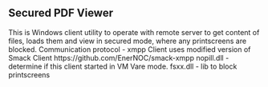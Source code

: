Secured PDF Viewer
------------
<p>
This is Windows client utility to operate with remote server to get content of files, loads them and view in secured mode, 
where any printscreens are blocked.
Communication protocol - xmpp
Client uses modified version of Smack Client https://github.com/EnerNOC/smack-xmpp
nopill.dll - determine if this client started in VM Vare mode.
fsxx.dll - lib to block printscreens 
</p>
